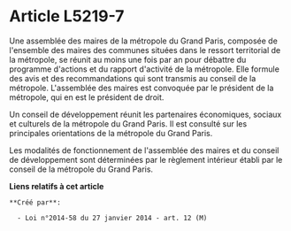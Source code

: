 # Article L5219-7

Une assemblée des maires de la métropole du Grand Paris, composée de l'ensemble des maires des communes situées dans le
ressort territorial de la métropole, se réunit au moins une fois par an pour débattre du programme d'actions et du rapport
d'activité de la métropole. Elle formule des avis et des recommandations qui sont transmis au conseil de la métropole.
L'assemblée des maires est convoquée par le président de la métropole, qui en est le président de droit. 

Un conseil de développement réunit les partenaires économiques, sociaux et culturels de la métropole du Grand Paris. Il est
consulté sur les principales orientations de la métropole du Grand Paris. 

Les modalités de fonctionnement de l'assemblée des maires et du conseil de développement sont déterminées par le règlement
intérieur établi par le conseil de la métropole du Grand Paris.

**Liens relatifs à cet article**

	**Créé par**:

	  - Loi n°2014-58 du 27 janvier 2014 - art. 12 (M)
